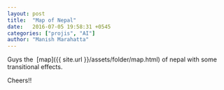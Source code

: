 ```yaml
---
layout: post
title:  "Map of Nepal"
date:   2016-07-05 19:58:31 +0545
categories: ["projis", "AI"]
author: "Manish Marahatta"
---
```


Guys the &nbsp;<i class="fa fa-file-zip-o"></i>[map]({{ site.url }}/assets/folder/map.html) of nepal with some transitional effects. 

Cheers!!
